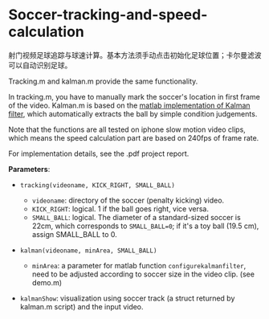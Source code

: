 # Soccer-tracking-and-speed-calculation
射门视频足球追踪与球速计算。基本方法须手动点击初始化足球位置；卡尔曼滤波可以自动识别足球。

Tracking.m and kalman.m provide the same functionality. 

In tracking.m, you have to manually mark the soccer's location in first frame of the video.
Kalman.m is based on the [matlab implementation of Kalman filter](https://ww2.mathworks.cn/help/vision/examples/motion-based-multiple-object-tracking.html), which automatically extracts 
the ball by simple condition judgements.

Note that the functions are all tested on iphone slow motion video clips, which means the speed calculation part are based on 240fps of frame rate.

For implementation details, see the .pdf project report.

**Parameters**:

* `tracking(videoname, KICK_RIGHT, SMALL_BALL)`
  - `videoname`: directory of the soccer (penalty kicking) video.
  - `KICK_RIGHT`: logical. 1 if the ball goes right, vice versa.
  - `SMALL_BALL`: logical. The diameter of a standard-sized soccer is 22cm, which corresponds to `SMALL_BALL=0`; if it's a toy ball (19.5 cm), assign SMALL_BALL to 0.
  
* `kalman(videoname, minArea, SMALL_BALL)`
  - `minArea`: a parameter for matlab function `configurekalmanfilter`, need to be adjusted according to soccer size in the video clip. (see demo.m)
 
* `kalmanShow`: visualization using soccer track (a struct returned by kalman.m script) and the input video.
